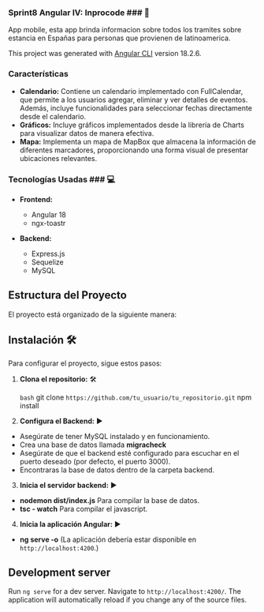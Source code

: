 ###  Sprint8 Angular IV: Inprocode  ### 📄

App mobile, esta app brinda informacion sobre todos los tramites sobre estancia en Españas para personas que provienen de latinoamerica.

This project was generated with [Angular CLI](https://github.com/angular/angular-cli) version 18.2.6.

###  Características  ###

- **Calendario:** Contiene un calendario implementado con FullCalendar, que permite a los usuarios agregar, eliminar y ver detalles de eventos. Además, incluye funcionalidades para seleccionar fechas directamente desde el calendario.
- **Gráficos:** Incluye gráficos implementados desde la librería de Charts para visualizar datos de manera efectiva.
- **Mapa:** Implementa un mapa de MapBox que almacena la información de diferentes marcadores, proporcionando una forma visual de presentar ubicaciones relevantes.

###  Tecnologías Usadas  ### 💻

- **Frontend:**
  - Angular 18
  - ngx-toastr

- **Backend:**
  - Express.js
  - Sequelize
  - MySQL

## Estructura del Proyecto

El proyecto está organizado de la siguiente manera:


## Instalación 🛠️

Para configurar el proyecto, sigue estos pasos:

1. **Clona el repositorio:**  🛠️

   `bash`
    git clone `https://github.com/tu_usuario/tu_repositorio.git`
    npm install

2. **Configura el Backend:**  ▶️

- Asegúrate de tener MySQL instalado y en funcionamiento.
- Crea una base de datos llamada **migracheck**
- Asegúrate de que el backend esté configurado para escuchar en el puerto deseado (por defecto, el puerto 3000).
- Encontraras la base de datos dentro de la carpeta backend.

3. **Inicia el servidor backend:**  ▶️
- **nodemon dist/index.js** Para compilar la base de datos.
- **tsc - watch** Para compilar el javascript.


4. **Inicia la aplicación Angular:**  ▶️
- **ng serve -o** (La aplicación debería estar disponible en `http://localhost:4200`.)




## Development server

Run `ng serve` for a dev server. Navigate to `http://localhost:4200/`. The application will automatically reload if you change any of the source files. 